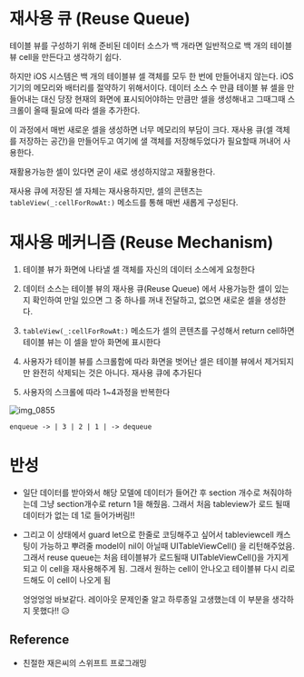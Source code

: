 # 재사용 큐 (Reuse Queue)

테이블 뷰를 구성하기 위해 준비된 데이터 소스가 백 개라면 일반적으로 백 개의 테이블뷰 cell을 만든다고 생각하기 쉽다.  

하지만 iOS 시스템은 백 개의 테이블뷰 셀 객체를 모두 한 번에 만들어내지 않는다. iOS 기기의 메모리와 배터리를 절약하기 위해서이다. 데이터 소스 수 만큼 테이블 뷰 셀을 만들어내는 대신 당장 현재의 화면에 표시되어야하는 만큼만 셀을 생성해내고 그때그때 스크롤이 올때 필요에 따라 셀을 추가한다.  

이 과정에서 매번 새로운 셀을 생성하면 너무 메모리의 부담이 크다. 재사용 큐(셀 객체를 저장하는 공간)을 만들어두고 여기에 샐 객체를 저장해두었다가 필요할때 꺼내어 사용한다. 

재활용가능한 셀이 있다면 굳이 새로 생성하지않고 재활용한다.   

재사용 큐에 저장된 셀 자체는 재사용하지만, 셀의 콘텐츠는 `tableView(_:cellForRowAt:)` 메소드를 통해 매번 새롭게 구성된다. 




# 재사용 메커니즘 (Reuse Mechanism)

1. 테이블 뷰가 화면에 나타낼 셀 객체를 자신의 데이터 소스에게 요청한다

2. 데이터 소스는 테이블 뷰의 재사용 큐(Reuse Queue) 에서 사용가능한 셀이 있는지 확인하여 만일 있으면  그 중 하나를 꺼내 전달하고, 없으면 새로운 셀을 생성한다. 

3. `tableView(_:cellForRowAt:)` 메소드가 셀의 콘텐츠를 구성해서 return cell하면 테이블 뷰는 이 셀을 받아 화면에 표시한다 

4. 사용자가 테이블 뷰를 스크롤함에 따라 화면을 벗어난 셀은 테이블 뷰에서 제거되지만 완전히 삭제되는 것은 아니다. 재사용 큐에 추가된다 

5. 사용자의 스크롤에 따라  1~4과정을 반복한다



![img_0855](https://user-images.githubusercontent.com/9502063/51123593-be966d80-185f-11e9-8cfd-17147582033e.png)

```
enqueue -> | 3 | 2 | 1 | -> dequeue
```



# 반성

- 일단 데이터를 받아와서 해당 모델에 데이터가 들어간 후 section 개수로 쳐줘야하는데 그냥 section개수로 return 1을 해줬음. 그래서 처음 tableview가 로드 될때 데이터가 없는 데 1로 들어가버림!! 

- 그리고 이 상태에서  guard let으로 한줄로 코딩해주고 싶어서 tableviewcell 캐스팅이 가능하고 뿌려줄 model이 nil이 아닐때 UITableViewCell() 을 리턴해주었음. 그래서 reuse queue는 처음 테이블뷰가 로드될때 UITableViewCell()을 가지게 되고 이 cell을 재사용해주게 됨. 그래서 원하는 cell이 안나오고 테이블뷰 다시 리로드해도 이 cell이 나오게 됨 

  

  엉엉엉엉 바보같다. 레이아웃 문제인줄 알고 하루종일 고생했는데 이 부분을 생각하지 못했다!! 😥



## Reference 

- 친절한 재은씨의 스위프트 프로그래밍 
